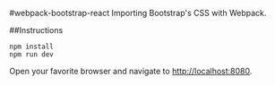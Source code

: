#webpack-bootstrap-react
Importing Bootstrap's CSS with Webpack.

##Instructions

``npm install``  
``npm run dev``  

Open your favorite browser and navigate to <http://localhost:8080>.
